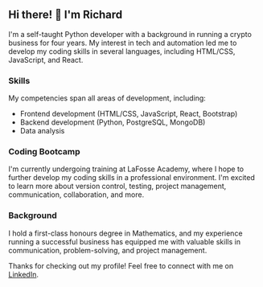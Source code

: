 ## Hi there! 👋 I'm Richard

I'm a self-taught Python developer with a background in running a crypto business for four years. My interest in tech and automation led me to develop my coding skills in several languages, including HTML/CSS, JavaScript, and React.

### Skills
My competencies span all areas of development, including:

- Frontend development (HTML/CSS, JavaScript, React, Bootstrap)
- Backend development (Python, PostgreSQL, MongoDB)
- Data analysis

### Coding Bootcamp
I'm currently undergoing training at LaFosse Academy, where I hope to further develop my coding skills in a professional environment. I'm excited to learn more about version control, testing, project management, communication, collaboration, and more.

### Background
I hold a first-class honours degree in Mathematics, and my experience running a successful business has equipped me with valuable skills in communication, problem-solving, and project management.

Thanks for checking out my profile! Feel free to connect with me on [LinkedIn](https://www.linkedin.com/in/richard-swainson-4208ba156/).

